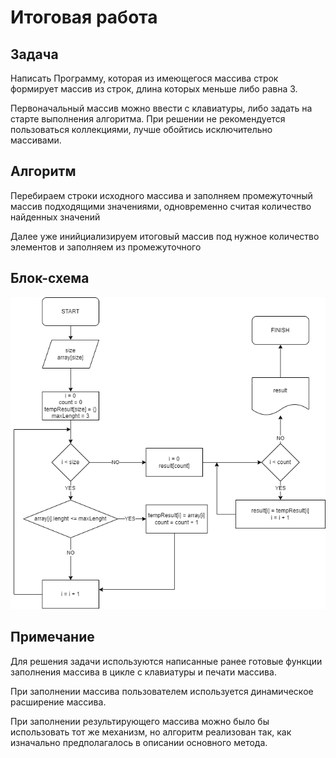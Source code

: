 # Итоговая работа

## Задача
Написать Программу, которая из имеющегося массива строк формирует массив из строк, длина которых меньше либо равна 3. 

Первоначальный массив можно ввести с клавиатуры, либо задать на старте выполнения алгоритма. При решении не рекомендуется пользоваться коллекциями, лучше обойтись исключительно массивами. 

## Алгоритм
Перебираем строки исходного массива и заполняем промежуточный массив подходящими значениями, одновременно считая количество найденных значений

Далее уже инийциализируем итоговый массив под нужное количество элементов и заполняем из промежуточного

## Блок-схема
![Блок-схема](diag.png)

## Примечание
Для решения задачи используются написанные ранее готовые функции заполнения массива в цикле с клавиатуры и печати массива.

При заполнении массива пользователем используется динамическое расширение массива.

При заполнении результирующего массива можно было бы использовать тот же механизм, но алгоритм реализован так, как изначально предполагалось в описании основного метода.
